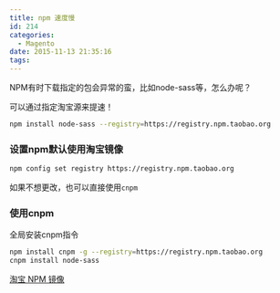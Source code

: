 ```yaml
---
title: npm 速度慢
id: 214
categories:
  - Magento
date: 2015-11-13 21:35:16
tags:
---
```


NPM有时下载指定的包会异常的蛮，比如node-sass等，怎么办呢？

可以通过指定淘宝源来提速！

```bash
npm install node-sass --registry=https://registry.npm.taobao.org
```

### 设置npm默认使用淘宝镜像
```bash
npm config set registry https://registry.npm.taobao.org
```

如果不想更改，也可以直接使用`cnpm`

### 使用cnpm
全局安装cnpm指令
```bash
npm install cnpm -g --registry=https://registry.npm.taobao.org
cnpm install node-sass
```

[淘宝 NPM 镜像](https://npm.taobao.org/)